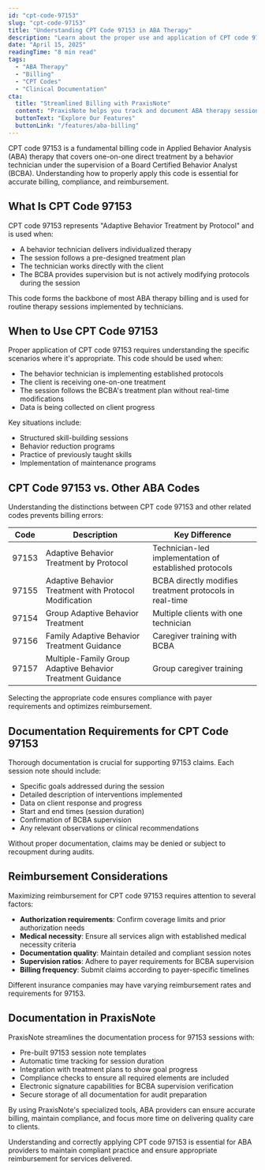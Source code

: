 ```yaml
---
id: "cpt-code-97153"
slug: "cpt-code-97153"
title: "Understanding CPT Code 97153 in ABA Therapy"
description: "Learn about the proper use and application of CPT code 97153 for billing ABA therapy services."
date: "April 15, 2025"
readingTime: "8 min read"
tags:
  - "ABA Therapy"
  - "Billing"
  - "CPT Codes"
  - "Clinical Documentation"
cta:
  title: "Streamlined Billing with PraxisNote"
  content: "PraxisNote helps you track and document ABA therapy sessions with built-in CPT code integration, ensuring accurate billing and compliance."
  buttonText: "Explore Our Features"
  buttonLink: "/features/aba-billing"
---
```


CPT code 97153 is a fundamental billing code in Applied Behavior Analysis (ABA) therapy that covers one-on-one direct treatment by a behavior technician under the supervision of a Board Certified Behavior Analyst (BCBA). Understanding how to properly apply this code is essential for accurate billing, compliance, and reimbursement.

## What Is CPT Code 97153

CPT code 97153 represents "Adaptive Behavior Treatment by Protocol" and is used when:

- A behavior technician delivers individualized therapy
- The session follows a pre-designed treatment plan
- The technician works directly with the client
- The BCBA provides supervision but is not actively modifying protocols during the session

This code forms the backbone of most ABA therapy billing and is used for routine therapy sessions implemented by technicians.

## When to Use CPT Code 97153

Proper application of CPT code 97153 requires understanding the specific scenarios where it's appropriate. This code should be used when:

- The behavior technician is implementing established protocols
- The client is receiving one-on-one treatment
- The session follows the BCBA's treatment plan without real-time modifications
- Data is being collected on client progress

Key situations include:

- Structured skill-building sessions
- Behavior reduction programs
- Practice of previously taught skills
- Implementation of maintenance programs

## CPT Code 97153 vs. Other ABA Codes

Understanding the distinctions between CPT code 97153 and other related codes prevents billing errors:

| Code  | Description                                                | Key Difference                                          |
| ----- | ---------------------------------------------------------- | ------------------------------------------------------- |
| 97153 | Adaptive Behavior Treatment by Protocol                    | Technician-led implementation of established protocols  |
| 97155 | Adaptive Behavior Treatment with Protocol Modification     | BCBA directly modifies treatment protocols in real-time |
| 97154 | Group Adaptive Behavior Treatment                          | Multiple clients with one technician                    |
| 97156 | Family Adaptive Behavior Treatment Guidance                | Caregiver training with BCBA                            |
| 97157 | Multiple-Family Group Adaptive Behavior Treatment Guidance | Group caregiver training                                |

Selecting the appropriate code ensures compliance with payer requirements and optimizes reimbursement.

## Documentation Requirements for CPT Code 97153

Thorough documentation is crucial for supporting 97153 claims. Each session note should include:

- Specific goals addressed during the session
- Detailed description of interventions implemented
- Data on client response and progress
- Start and end times (session duration)
- Confirmation of BCBA supervision
- Any relevant observations or clinical recommendations

Without proper documentation, claims may be denied or subject to recoupment during audits.

## Reimbursement Considerations

Maximizing reimbursement for CPT code 97153 requires attention to several factors:

- **Authorization requirements**: Confirm coverage limits and prior authorization needs
- **Medical necessity**: Ensure all services align with established medical necessity criteria
- **Documentation quality**: Maintain detailed and compliant session notes
- **Supervision ratios**: Adhere to payer requirements for BCBA supervision
- **Billing frequency**: Submit claims according to payer-specific timelines

Different insurance companies may have varying reimbursement rates and requirements for 97153.

## Documentation in PraxisNote

PraxisNote streamlines the documentation process for 97153 sessions with:

- Pre-built 97153 session note templates
- Automatic time tracking for session duration
- Integration with treatment plans to show goal progress
- Compliance checks to ensure all required elements are included
- Electronic signature capabilities for BCBA supervision verification
- Secure storage of all documentation for audit preparation

By using PraxisNote's specialized tools, ABA providers can ensure accurate billing, maintain compliance, and focus more time on delivering quality care to clients.

Understanding and correctly applying CPT code 97153 is essential for ABA providers to maintain compliant practice and ensure appropriate reimbursement for services delivered.
